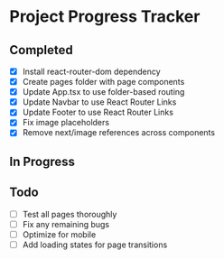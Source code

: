 # Project Progress Tracker

## Completed
- [x] Install react-router-dom dependency
- [x] Create pages folder with page components
- [x] Update App.tsx to use folder-based routing
- [x] Update Navbar to use React Router Links
- [x] Update Footer to use React Router Links
- [x] Fix image placeholders
- [x] Remove next/image references across components

## In Progress

## Todo
- [ ] Test all pages thoroughly
- [ ] Fix any remaining bugs
- [ ] Optimize for mobile
- [ ] Add loading states for page transitions
